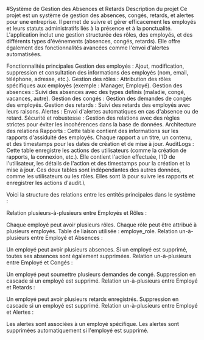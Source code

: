 
#Système de Gestion des Absences et Retards
Description du projet
Ce projet est un système de gestion des absences, congés, retards, et alertes pour une entreprise. Il permet de suivre et gérer efficacement les employés et leurs statuts administratifs liés à la présence et à la ponctualité.
L'application inclut une gestion structurée des rôles, des employés, et des différents types d'événements (absences, congés, retards). Elle offre également des fonctionnalités avancées comme l'envoi d'alertes automatisées.

Fonctionnalités principales
Gestion des employés : Ajout, modification, suppression et consultation des informations des employés (nom, email, téléphone, adresse, etc.).
Gestion des rôles : Attribution des rôles spécifiques aux employés (exemple : Manager, Employé).
Gestion des absences : Suivi des absences avec des types définis (maladie, congé, vacances, autre).
Gestion des congés : Gestion des demandes de congés des employés.
Gestion des retards : Suivi des retards des employés avec leurs raisons.
Alertes : Envoi d'alertes automatiques en cas d'absence ou de retard.
Sécurité et robustesse : Gestion des relations avec des règles strictes pour éviter les incohérences dans la base de données.
Architecture des relations
Rapports : Cette table contient des informations sur les rapports d'assiduité des employés. Chaque rapport a un titre, un contenu, et des timestamps pour les dates de création et de mise à jour.
AuditLogs : Cette table enregistre les actions des utilisateurs (comme la création de rapports, la connexion, etc.). Elle contient l'action effectuée, l'ID de l'utilisateur, les détails de l'action et des timestamps pour la création et la mise à jour.
Ces deux tables sont indépendantes des autres données, comme les utilisateurs ou les rôles. Elles sont là pour suivre les rapports et enregistrer les actions d'audit.\

Voici la structure des relations entre les entités principales dans le système :

Relation plusieurs-à-plusieurs entre Employés et Rôles :

Chaque employé peut avoir plusieurs rôles.
Chaque rôle peut être attribué à plusieurs employés.
Table de liaison utilisée : employe_role.
Relation un-à-plusieurs entre Employé et Absences :

Un employé peut avoir plusieurs absences.
Si un employé est supprimé, toutes ses absences sont également supprimées.
Relation un-à-plusieurs entre Employé et Congés :

Un employé peut soumettre plusieurs demandes de congé.
Suppression en cascade si un employé est supprimé.
Relation un-à-plusieurs entre Employé et Retards :

Un employé peut avoir plusieurs retards enregistrés.
Suppression en cascade si un employé est supprimé.
Relation un-à-plusieurs entre Employé et Alertes :

Les alertes sont associées à un employé spécifique.
Les alertes sont supprimées automatiquement si l'employé est supprimé.
